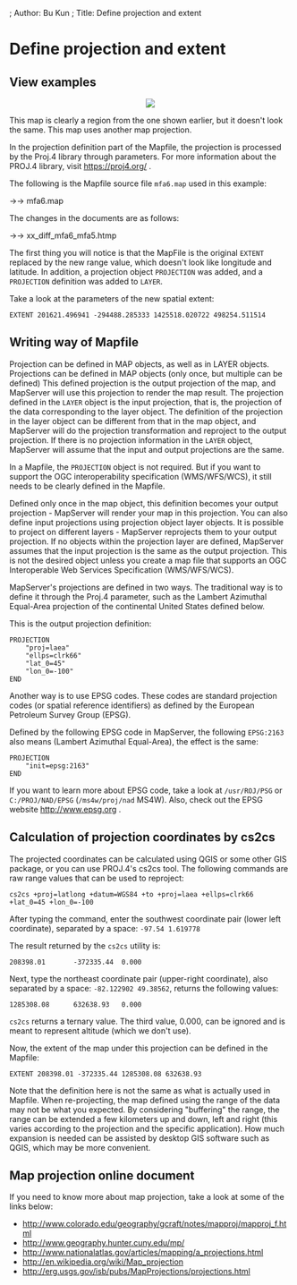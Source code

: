 ; Author: Bu Kun
; Title: Define projection and extent

# Define projection and extent

## View examples

<p align="center">
<img class="img_border" src="http://webgis.pub/cgi-bin/mapserv?map=/owg/mfa6.map&layer=topo&mode=map" />
</p>




This map is clearly a region from the one shown earlier, but it doesn't look the same. This map uses another map projection.

In the projection definition part of the Mapfile, the projection is processed by the Proj.4 library through parameters. For more information about the PROJ.4 library, visit
<a href="https://proj4.org/" target="_blank">
https://proj4.org/
</a> .

<!-- http://trac.osgeo.org/proj/ -->

The following is the Mapfile source file ``mfa6.map`` used in this example:

->-> mfa6.map

The changes in the documents are as follows:

->-> xx_diff_mfa6_mfa5.htmp

The first thing you will notice is that the MapFile is the original ``EXTENT`` replaced by the new range value, which doesn't look like longitude and latitude. In addition, a projection object ``PROJECTION`` was added, and a ``PROJECTION`` definition was added to ``LAYER``.

Take a look at the parameters of the new spatial extent:

    EXTENT 201621.496941 -294488.285333 1425518.020722 498254.511514

<!--
To the extent that we provide MapServer, we need to project the same units in the output.
Since the units in Lambert azimuth and other areas are meters, we have a new degree of rice.
-->

## Writing way of Mapfile

Projection can be defined in MAP objects, as well as in LAYER objects.
Projections can be defined in MAP objects (only once, but multiple can be defined)
This defined projection is the output projection of the map, and MapServer will use this projection to render the map result. The projection defined in the ``LAYER`` object is the input projection, that is, the projection of the data corresponding to the layer object. The definition of the projection in the layer object can be different from that in the map object, and MapServer will do the projection transformation and reproject to the output projection. If there is no projection information in the ``LAYER`` object, MapServer will assume that the input and output projections are the same.

In a Mapfile, the ``PROJECTION`` object is not required.
But if you want to support the OGC interoperability specification (WMS/WFS/WCS), it still needs to be clearly defined in the Mapfile.

Defined only once in the map object, this definition becomes your output projection - MapServer will render your map in this projection. You can also define input projections using projection object layer objects. It is possible to project on different layers - MapServer reprojects them to your output projection. If no objects within the projection layer are defined, MapServer assumes that the input projection is the same as the output projection. This is not the desired object unless you create a map file that supports an OGC Interoperable Web Services Specification (WMS/WFS/WCS).

MapServer's projections are defined in two ways. The traditional way is to define it through the Proj.4 parameter, such as the Lambert Azimuthal Equal-Area projection of the continental United States defined below.

This is the output projection definition:

    PROJECTION
        "proj=laea"
        "ellps=clrk66"
        "lat_0=45"
        "lon_0=-100"
    END

Another way is to use EPSG codes. These codes are standard projection codes (or spatial reference identifiers) as defined by the European Petroleum Survey Group (EPSG).
<!-- In the case of the Lambert azimuthal equal-area projection, it has a code of ``2163``. -->
Defined by the following EPSG code in MapServer, the following ``EPSG:2163`` also means (Lambert Azimuthal Equal-Area), the effect is the same:

    PROJECTION
        "init=epsg:2163"
    END
    
If you want to learn more about EPSG code, take a look at ``/usr/ROJ/PSG`` or ``C:/PROJ/NAD/EPSG`` (``/ms4w/proj/nad`` MS4W). Also, check out the EPSG website
<a href="http://www.epsg.org" target="_blank">
http://www.epsg.org
</a>.
    
    
## Calculation of projection coordinates by cs2cs

The projected coordinates can be calculated using QGIS or some other GIS package, or you can use PROJ.4's cs2cs tool. The following commands are raw range values that can be used to reproject:

    cs2cs +proj=latlong +datum=WGS84 +to +proj=laea +ellps=clrk66 +lat_0=45 +lon_0=-100

After typing the command, enter the southwest coordinate pair (lower left coordinate), separated by a space: ``-97.54 1.619778``

The result returned by the ``cs2cs`` utility is:


    208398.01       -372335.44  0.000



Next, type the northeast coordinate pair (upper-right coordinate), also separated by a space: ``-82.122902 49.38562``, returns the following values:


    1285308.08      632638.93   0.000



``cs2cs`` returns a ternary value. The third value, 0.000, can be ignored and is meant to represent altitude (which we don't use).

Now, the extent of the map under this projection can be defined in the Mapfile:


    EXTENT 208398.01 -372335.44 1285308.08 632638.93

Note that the definition here is not the same as what is actually used in Mapfile.
When re-projecting, the map defined using the range of the data may not be what you expected.
By considering "buffering" the range, the range can be extended a few kilometers up and down, left and right (this varies according to the projection and the specific application).
How much expansion is needed can be assisted by desktop GIS software such as QGIS, which may be more convenient.



## Map projection online document

If you need to know more about map projection, take a look at some of the links below:

- <a href="http://www.colorado.edu/geography/gcraft/notes/mapproj/mapproj_f.html" target="_blank">
    http://www.colorado.edu/geography/gcraft/notes/mapproj/mapproj_f.html</a>
- <a href="http://www.geography.hunter.cuny.edu/mp/" target="_blank">
    http://www.geography.hunter.cuny.edu/mp/</a>
- <a href="http://www.nationalatlas.gov/articles/mapping/a_projections.html" target="_blank">
    http://www.nationalatlas.gov/articles/mapping/a_projections.html </a>
- <a href="http://en.wikipedia.org/wiki/Map_projection" target="_blank">
    http://en.wikipedia.org/wiki/Map_projection </a>
- <a href="http://erg.usgs.gov/isb/pubs/MapProjections/projections.html" target="_blank">
    http://erg.usgs.gov/isb/pubs/MapProjections/projections.html </a>



